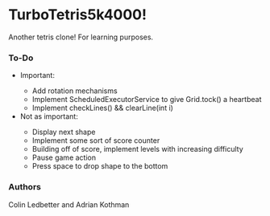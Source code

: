<h1>TurboTetris5k4000!</h1>
<p>Another tetris clone! For learning purposes.</p>
<h3>To-Do</h3>
<p>
  <ul>
    <li>Important:</li>
    <ul>
      <li>Add rotation mechanisms</li>
      <li>Implement ScheduledExecutorService to give Grid.tock() a heartbeat</li>
      <li>Implement checkLines() && clearLine(int i)</li>
    </ul>
    <li>Not as important:</li>
    <ul>
      <li>Display next shape</li>
      <li>Implement some sort of score counter</li>
      <li>Building off of score, implement levels with increasing difficulty</li>
      <li>Pause game action</li>
      <li>Press space to drop shape to the bottom</li>
    </ul>
  </ul>
</p>

<h3>Authors</h3>
<p>Colin Ledbetter and Adrian Kothman</p>
